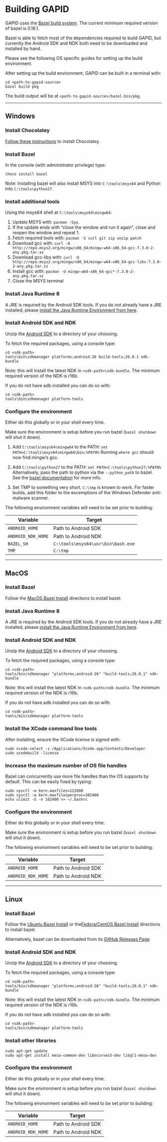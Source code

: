 # Building GAPID

GAPID uses the [Bazel build system](https://bazel.build/). The current minimum required version of bazel is 0.16.1.

Bazel is able to fetch most of the dependencies required to build GAPID, but currently the Android SDK and NDK both need to be downloaded and installed by hand.

Please see the following OS specific guides for setting up the build environment.

After setting up the build environment, GAPID can be built in a terminal with:

```
cd <path-to-gapid-source>
bazel build pkg
```

The build output will be at `<path-to-gapid-source>/bazel-bin/pkg`.

---

## Windows

### Install Chocolatey

[Follow these instructions](https://chocolatey.org/install) to install Chocolatey.

### Install Bazel

In the console (with administrator privilege) type:

`choco install bazel`

Note: Installing bazel will also install MSYS into `C:\tools\msys64` and Python into `C:\tools\python27`.

### Install additional tools

Using the msys64 shell at `C:\tools\msys64\mingw64`:
1. Update MSYS with: `pacman -Syu`.
2. If the update ends with “close the window and run it again”, close and reopen the window and repeat 1.
3. Fetch required tools with: `pacman -S curl git zip unzip patch`
4. Download gcc with: `curl -O http://repo.msys2.org/mingw/x86_64/mingw-w64-x86_64-gcc-7.3.0-2-any.pkg.tar.xz`
5. Download gcc-libs with: `curl -O http://repo.msys2.org/mingw/x86_64/mingw-w64-x86_64-gcc-libs-7.3.0-2-any.pkg.tar.xz`
6. Install gcc with: `pacman -U mingw-w64-x86_64-gcc*-7.3.0-2-any.pkg.tar.xz`
7. Close the MSYS terminal

### Install Java Runtime 8

A JRE is required by the Android SDK tools. If you do not already have a JRE installed, please [install the Java Runtime Environment from here](http://www.oracle.com/technetwork/java/javase/downloads/jre8-downloads-2133155.html).

### Install Android SDK and NDK

Unzip the [Android SDK](https://dl.google.com/android/repository/sdk-tools-windows-3859397.zip) to a directory of your choosing.

To fetch the required packages, using a console type:

```
cd <sdk-path>
tools\bin\sdkmanager platforms;android-26 build-tools;26.0.1 ndk-bundle
```

Note: this will install the latest NDK in `<sdk-path>\ndk-bundle`. The minimum required version of the NDK is r16b.

If you do not have adb installed you can do so with:
```
cd <sdk-path>
tools\bin\sdkmanager platform-tools
```

### Configure the environment

Either do this globally or in your shell every time.

Make sure the environment is setup before you run bazel (`bazel shutdown` will shut it down).

1. Add `C:\tools\msys64\mingw64` to the PATH:
   `set PATH=C:\tools\msys64\mingw64\bin;%PATH%`
   Running `where gcc` should now find mingw’s gcc.

1. Add `C:\tools\python27` to the PATH:
   `set PATH=C:\tools\python27;%PATH%`
   Alternatively, pass the path to python via the `--python_path` to bazel. See the [bazel documentation](https://docs.bazel.build/versions/master/windows.html#build-python) for more info.

1. Set TMP to something very short. `C:\tmp` is known to work. For faster builds, add this folder to the excemptions of the Windows Defender anti-malware scanner.

The following environment variables will need to be set prior to building:

| Variable            | Target                             |
| ------------------- | ---------------------------------- |
| `ANDROID_HOME`      | Path to Android SDK                |
| `ANDROID_NDK_HOME`  | Path to Android NDK                |
| `BAZEL_SH`          | `C:\tools\msys64\usr\bin\bash.exe` |
| `TMP`               | `C:\tmp`                           |

---

## MacOS

### Install Bazel

Follow the [MacOS Bazel Install](https://docs.bazel.build/versions/master/install-os-x.html) directions to install bazel.

### Install Java Runtime 8

A JRE is required by the Android SDK tools. If you do not already have a JRE installed, please [install the Java Runtime Environment from here](http://www.oracle.com/technetwork/java/javase/downloads/jre8-downloads-2133155.html).

### Install Android SDK and NDK

Unzip the [Android SDK](https://dl.google.com/android/repository/sdk-tools-darwin-3859397.zip) to a directory of your choosing.

To fetch the required packages, using a console type:

```
cd <sdk-path>
tools/bin/sdkmanager "platforms;android-26" "build-tools;26.0.1" ndk-bundle
```

Note: this will install the latest NDK in `<sdk-path>/ndk-bundle`. The minimum required version of the NDK is r16b.

If you do not have adb installed you can do so with:
```
cd <sdk-path>
tools/bin/sdkmanager platform-tools
```

### Install the XCode command line tools

After installing, ensure the XCode license is signed with:

```
sudo xcode-select -s /Applications/Xcode.app/Contents/Developer
sudo xcodebuild -license
```

### Increase the maximum number of OS file handles

Bazel can concurrently use more file handles than the OS supports by default. This can be easily fixed by typing:

```
sudo sysctl -w kern.maxfiles=122880
sudo sysctl -w kern.maxfilesperproc=102400
echo ulimit -S -n 102400 >> ~/.bashrc
```

### Configure the environment

Either do this globally or in your shell every time.

Make sure the environment is setup before you run bazel (`bazel shutdown` will shut it down).

The following environment variables will need to be set prior to building:

| Variable            | Target               |
| ------------------- | -------------------- |
| `ANDROID_HOME`      | Path to Android SDK  |
| `ANDROID_NDK_HOME`  | Path to Android NDK  |

---

## Linux

### Install Bazel

Follow the [Ubuntu Bazel Install](https://docs.bazel.build/versions/master/install-ubuntu.html) or the[Fedora/CentOS Bazel Install](https://docs.bazel.build/versions/master/install-redhat.html) directions to install bazel.

Alternatively, bazel can be downloaded from its [GitHub Releases Page](https://github.com/bazelbuild/bazel/releases).

### Install Android SDK and NDK

Unzip the [Android SDK](https://dl.google.com/android/repository/sdk-tools-linux-3859397.zip) to a directory of your choosing.

To fetch the required packages, using a console type:

```
cd <sdk-path>
tools/bin/sdkmanager "platforms;android-26" "build-tools;26.0.1" ndk-bundle
```

Note: this will install the latest NDK in `<sdk-path>/ndk-bundle`. The minimum required version of the NDK is r16b.

If you do not have adb installed you can do so with:
```
cd <sdk-path>
tools/bin/sdkmanager platform-tools
```

### Install other libraries

```
sudo apt-get update
sudo apt-get install mesa-common-dev libncurses5-dev libgl1-mesa-dev
```

### Configure the environment

Either do this globally or in your shell every time.

Make sure the environment is setup before you run bazel (`bazel shutdown` will shut it down).

The following environment variables will need to be set prior to building:

| Variable            | Target              |
| ------------------- | ------------------- |
| `ANDROID_HOME`      | Path to Android SDK |
| `ANDROID_NDK_HOME`  | Path to Android NDK |
